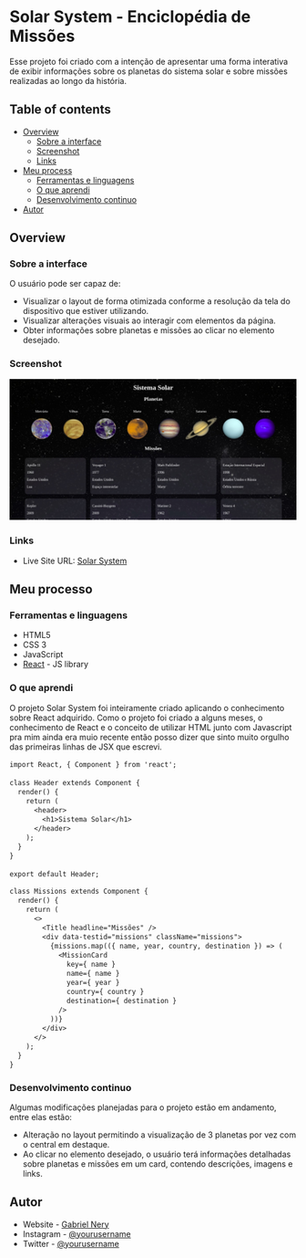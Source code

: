# Solar System - Enciclopédia de Missões

Esse projeto foi criado com a intenção de apresentar uma forma interativa de exibir informações sobre os planetas do sistema solar e sobre missões realizadas ao longo da história. 

## Table of contents

- [Overview](#overview)
  - [Sobre a interface](#sobre-a-interface)
  - [Screenshot](#screenshot)
  - [Links](#links)
- [Meu process](#meu-processo)
  - [Ferramentas e linguagens](#ferramentas-e-linguagens)
  - [O que aprendi](#o-que-aprendi)
  - [Desenvolvimento continuo](#desenvolvimento-continuo)
- [Autor](#autor)


## Overview

### Sobre a interface

O usuário pode ser capaz de:

- Visualizar o layout de forma otimizada conforme a resolução da tela do dispositivo que estiver utilizando.
- Visualizar alterações visuais ao interagir com elementos da página.
- Obter informações sobre planetas e missões ao clicar no elemento desejado.

### Screenshot

![](./src/images/solar_system.jpeg)

### Links

- Live Site URL: [Solar System](https://solar-system-mu.vercel.app/)

## Meu processo

### Ferramentas e linguagens

- HTML5
- CSS 3
- JavaScript
- [React](https://reactjs.org/) - JS library

### O que aprendi

O projeto Solar System foi inteiramente criado aplicando o conhecimento sobre React adquirido. Como o projeto foi criado a alguns meses, o conhecimento de React e o conceito de utilizar HTML junto com Javascript pra mim ainda era muio recente então posso dizer que sinto muito orgulho das primeiras linhas de JSX que escrevi.

```JSX - Primeiro Trecho
import React, { Component } from 'react';

class Header extends Component {
  render() {
    return (
      <header>
        <h1>Sistema Solar</h1>
      </header>
    );
  }
}

export default Header;
```

```JSX - Escopo que renderiza missões
class Missions extends Component {
  render() {
    return (
      <>
        <Title headline="Missões" />
        <div data-testid="missions" className="missions">
          {missions.map(({ name, year, country, destination }) => (
            <MissionCard
              key={ name }
              name={ name }
              year={ year }
              country={ country }
              destination={ destination }
            />
          ))}
        </div>
      </>
    );
  }
}
```

### Desenvolvimento continuo

Algumas modificações planejadas para o projeto estão em andamento, entre elas estão:

- Alteração no layout permitindo a visualização de 3 planetas por vez com o central em destaque.
- Ao clicar no elemento desejado, o usuário terá informações detalhadas sobre planetas e missões em um card, contendo descrições, imagens e links.

## Autor

- Website - [Gabriel Nery](https://gabrielnerys.github.io/)
- Instagram - [@yourusername](https://www.instagram.com/gabe.nery/)
- Twitter - [@yourusername](https://www.twitter.com/gabenerys)

